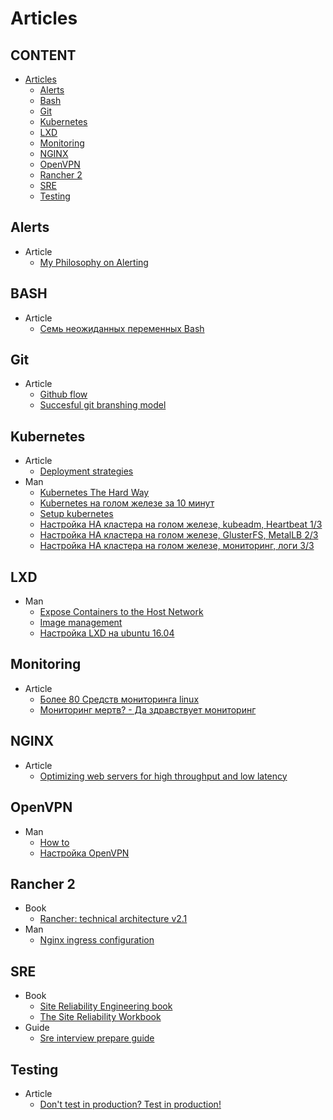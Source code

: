 # Articles


## CONTENT

* [Articles](#Articles")
  * [Alerts](#alerts) 
  * [Bash](#bash)
  * [Git](#git)
  * [Kubernetes](#kubernetes)
  * [LXD](#lxd)
  * [Monitoring](#monitoring)
  * [NGINX](#nginx)
  * [OpenVPN](#openvpn)
  * [Rancher 2](#rancher-2)
  * [SRE](#sre)
  * [Testing](#testing)

## Alerts
* Article
  * [My Philosophy on Alerting](https://docs.google.com/document/d/199PqyG3UsyXlwieHaqbGiWVa8eMWi8zzAn0YfcApr8Q/edit#heading=h.fs3knmjt7fjy)
  
## BASH
* Article
  * [Семь неожиданных переменных Bash](https://habr.com/ru/post/451492/)

## Git
* Article
  * [Github flow](https://habr.com/ru/post/189046/)
  * [Succesful git branshing model](https://nvie.com/posts/a-successful-git-branching-model)
  

## Kubernetes
* Article
  * [Deployment strategies](https://container-solutions.com/kubernetes-deployment-strategies)
* Man
  * [Kubernetes The Hard Way](https://github.com/kelseyhightower/kubernetes-the-hard-way)
  * [Kubernetes на голом железе за 10 минут](https://habr.com/ru/company/southbridge/blog/334846/)
  * [Setup kubernetes](https://kubernetes.io/docs/setup/)
  * [Настройка HA кластера на голом железе, kubeadm, Heartbeat 1/3](https://habr.com/ru/company/southbridge/blog/439562/)
  * [Настройка HA кластера на голом железе, GlusterFS, MetalLB 2/3](https://habr.com/ru/company/southbridge/blog/443110/)
  * [Настройка HA кластера на голом железе, мониторинг, логи 3/3](https://habr.com/ru/company/southbridge/blog/443658/)

## LXD
* Man
  * [Expose Containers to the Host Network](http://www.bonsaiframework.com/wiki/display/bonsai/Expose+Containers+in+LXD+to+the+Host+Network+Using+Bridging)
  * [Image management](https://stgraber.org/2016/03/30/lxd-2-0-image-management-512/)
  * [Настройка LXD на ubuntu 16.04](https://habr.com/ru/post/308400/)
 
## Monitoring 
* Article
  * [Более 80 Средств мониторинга linux](https://habr.com/ru/company/ua-hosting/blog/281519/)
  * [Мониторинг мертв? - Да здравствует мониторинг](https://habr.com/ru/company/itsumma/blog/448602/)
  
## NGINX
* Article
  * [Optimizing web servers for high throughput and low latency](https://blogs.dropbox.com/tech/2017/09/optimizing-web-servers-for-high-throughput-and-low-latency/)

 
## OpenVPN
* Man
  * [How to](https://openvpn.net/community-resources/how-to)
  * [Настройка OpenVPN](https://help.ubuntu.ru/wiki/openvpn)

## Rancher 2
* Book
  * [Rancher: technical architecture v2.1](https://info.rancher.com/hubfs/eBooks/Rancher%20Architecture%20-%20v2.1.pdf)
* Man
  * [Nginx ingress configuration](https://github.com/rancher/ingress-nginx/blob/master/docs/user-guide/nginx-configuration/configmap.md)

## SRE
* Book
  * [Site Reliability Engineering book](https://landing.google.com/sre/sre-book/toc/index.html)  
  * [The Site Reliability Workbook](https://landing.google.com/sre/workbook/toc/)
* Guide
  * [Sre interview prepare guide](https://github.com/mxssl/sre-interview-prep-guide)

## Testing
* Article
  * [Don't test in production? Test in production!](https://opensource.com/article/19/5/dont-test-production)
